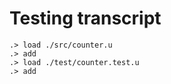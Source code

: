 # Testing transcript

```ucm
.> load ./src/counter.u
.> add
.> load ./test/counter.test.u
.> add
```
